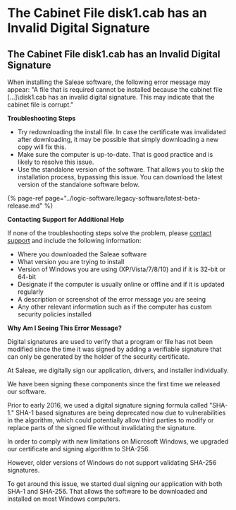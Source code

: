 # The Cabinet File disk1.cab has an Invalid Digital Signature

## The Cabinet File disk1.cab has an Invalid Digital Signature

When installing the Saleae software, the following error message may appear: "A file that is required cannot be installed because the cabinet file \[...\]\disk1.cab has an invalid digital signature. This may indicate that the cabinet file is corrupt."

**Troubleshooting Steps**

* Try redownloading the install file. In case the certificate was invalidated after downloading, it may be possible that simply downloading a new copy will fix this.
* Make sure the computer is up-to-date. That is good practice and is likely to resolve this issue.
* Use the standalone version of the software. That allows you to skip the installation process, bypassing this issue. You can download the latest version of the standalone software below.

{% page-ref page="../logic-software/legacy-software/latest-beta-release.md" %}

**Contacting Support for Additional Help**

If none of the troubleshooting steps solve the problem, please [contact support](https://contact.saleae.com/hc/en-us/requests/new) and include the following information:

* Where you downloaded the Saleae software
* What version you are trying to install
* Version of Windows you are using \(XP/Vista/7/8/10\) and if it is 32-bit or 64-bit
* Designate if the computer is usually online or offline and if it is updated regularly
* A description or screenshot of the error message you are seeing
* Any other relevant information such as if the computer has custom security policies installed

**Why Am I Seeing This Error Message?**

Digital signatures are used to verify that a program or file has not been modified since the time it was signed by adding a verifiable signature that can only be generated by the holder of the security certificate.

At Saleae, we digitally sign our application, drivers, and installer individually.

We have been signing these components since the first time we released our software.

Prior to early 2016, we used a digital signature signing formula called "SHA-1." SHA-1 based signatures are being deprecated now due to vulnerabilities in the algorithm, which could potentially allow third parties to modify or replace parts of the signed file without invalidating the signature.

In order to comply with new limitations on Microsoft Windows, we upgraded our certificate and signing algorithm to SHA-256.

However, older versions of Windows do not support validating SHA-256 signatures.

To get around this issue, we started dual signing our application with both SHA-1 and SHA-256. That allows the software to be downloaded and installed on most Windows computers.

